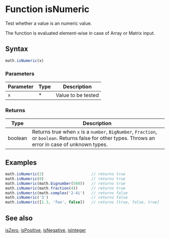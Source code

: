 <!-- Note: This file is automatically generated from source code comments. Changes made in this file will be overridden. -->

# Function isNumeric

Test whether a value is an numeric value.

The function is evaluated element-wise in case of Array or Matrix input.


## Syntax

```js
math.isNumeric(x)
```

### Parameters

Parameter | Type | Description
--------- | ---- | -----------
`x` | * | Value to be tested

### Returns

Type | Description
---- | -----------
boolean | Returns true when `x` is a `number`, `BigNumber`, `Fraction`, or `boolean`. Returns false for other types. Throws an error in case of unknown types.


## Examples

```js
math.isNumeric(2)                     // returns true
math.isNumeric(0)                     // returns true
math.isNumeric(math.bignumber(500))   // returns true
math.isNumeric(math.fraction(4))      // returns true
math.isNumeric(math.complex('2-4i')   // returns false
math.isNumeric('3')                   // returns false
math.isNumeric([2.3, 'foo', false])   // returns [true, false, true]
```


## See also

[isZero](isZero.md),
[isPositive](isPositive.md),
[isNegative](isNegative.md),
[isInteger](isInteger.md)
